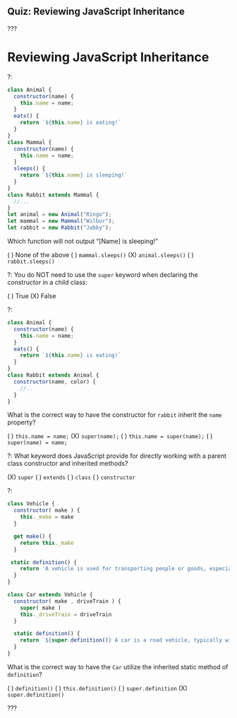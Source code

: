 ## Quiz: Reviewing JavaScript Inheritance

???

# Reviewing JavaScript Inheritance

?: 

``` javascript
class Animal {
  constructor(name) {
    this.name = name;
  }
  eats() {
    return `${this.name} is eating!`
  }
}
class Mammal {
  constructor(name) {
    this.name = name;
  }
  sleeps() {
    return `${this.name} is sleeping!`
  }
}
class Rabbit extends Mammal {
  //...
} 
let animal = new Animal("Ringo");
let mammal = new Mammal("Wilbur");
let rabbit = new Rabbit("Jabby");
```

Which function will not output “[Name] is sleeping!”

( ) None of the above ( ) `mammal.sleeps()` (X) `animal.sleeps()` ( ) `rabbit.sleeps()`

?: You do NOT need to use the `super` keyword when declaring the constructor in a child class:

( ) True (X) False

?: 

```javascript
class Animal {
  constructor(name) {
    this.name = name;
  }
  eats() {
    return `${this.name} is eating!`
  }
}
class Rabbit extends Animal {
  constructor(name, color) {
    //..
  }
}
```

What is the correct way to have the constructor for `rabbit` inherit the `name` property?

( ) `this.name = name;` (X) `super(name);` ( ) `this.name = super(name);` ( ) `super(name) = name;`

?: What keyword does JavaScript provide for directly working with a parent class constructor and inherited methods?

(X) `super` ( ) `extends` ( ) `class` ( ) `constructor`

?: 

```javascript
class Vehicle {
  constructor( make ) {
    this._make = make
  }

  get make() {
    return this._make
  }

 static definition() {
    return 'A vehicle is used for transporting people or goods, especially on land.'
  }
}

class Car extends Vehicle {
  constructor( make , driveTrain ) {
    super( make )
    this._driveTrain = driveTrain
  }

  static definition() {
    return `${super.definition()} A car is a road vehicle, typically with four wheels, powered by an internal combustion engine and able to carry a small number of people.`
  }
}
```

What is the correct way to have the `Car` utilize the inherited static method of `definition`?

( ) `definition()` ( ) `this.definition()` ( ) `super.definition` (X) `super.definition()`

???
